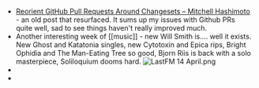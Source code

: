 - [Reorient GitHub Pull Requests Around Changesets – Mitchell Hashimoto](https://mitchellh.com/writing/github-changesets) - an old post that resurfaced.  It sums up my issues with Github PRs quite well, sad to see things haven't really improved much.
- Another interesting week of [[music]] - new Will Smith is.... well it exists. New Ghost and Katatonia singles, new Cytotoxin and Epica rips, Bright Ophidia and The Man-Eating Tree so good, Bjorn Riis is back with a solo masterpiece, Soliloquium dooms hard.
  ![LastFM 14 April.png](../assets/LastFM_14_April_1744592201412_0.png)
-
-